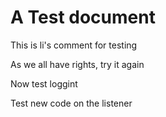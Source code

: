 # A Test document

This is li's comment for testing

As we all have rights, try it again

Now test loggint

Test new code on the listener
